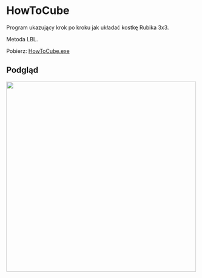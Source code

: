 # HowToCube
Program ukazujący krok po kroku jak układać kostkę Rubika 3x3.

Metoda LBL.

Pobierz: <a href="https://github.com/semazurek/HowToCube/raw/main/HowToCube.exe">HowToCube.exe</a>

## Podgląd

<img src="https://user-images.githubusercontent.com/85984736/158049838-2c300bce-a784-4d82-b175-2ea0cb352dad.png" width="500">
